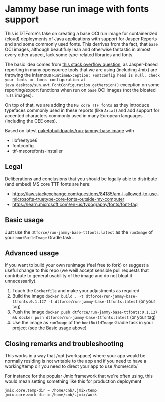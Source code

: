 # Jammy base run image with fonts support

This is DTForce's take on creating a base OCI run image for containerized (cloud) deployments of Java applications with support for Jasper Reports and and some commonly used fonts. This derrives from tha fact, that `base` OCI images, although beautifuly lean and otherwise fantastic in almost every other aspect, lack some type-related libraries and fonts.

The basic idea comes from [this stack overflow question](https://stackoverflow.com/questions/3811908/font-is-not-available-to-the-jvm-with-jasper-reports), as Jasper-based reporting in many opensource tools that we are using (including Jmix) are throwing the infamous `RuntimeException: Fontconfig head is null, check your fonts or fonts configuration at java.desktop/sun.awt.FontConfiguration.getVersion()` exception on some reporting/export functions when run on `base` OCI images (not the bloated `full` images). 

On top of that, we are adding the `MS core TTF fonts` as they introduce typefaces commonly used in these reports (like `Arial`) and add support for accented characters commonly used in many European languages (including the CEE ones).

Based on latest [paketobuildpacks/run-jammy-base image](https://hub.docker.com/r/paketobuildpacks/run-jammy-base) with

- libfreetype6
- fontconfig
- ttf-mscorefonts-installer

## Legal

Deliberations and conclusions that you should be legally able to distribute (and embed) MS core TTF fonts are here:

- https://law.stackexchange.com/questions/84185/am-i-allowed-to-use-microsofts-truetype-core-fonts-outside-my-computer
- https://learn.microsoft.com/en-us/typography/fonts/font-faq

## Basic usage

Just use the `dtforce/run-jammy-base-ttfonts:latest` as the `runImage` of your `bootBuildImage` Gradle task.

## Advanced usage

If you want to build your own runimage (feel free to fork) or suggest a useful change to this repo (we weill accept sensible pull requests that contribute to general usability of the image and do not bloat it unnecessarily).

1. Touch the `Dockerfile` and make your adjustments as required
2. Build the image `docker build . -t dtforce/run-jammy-base-ttfonts:0.1.127 -t dtforce/run-jammy-base-ttfonts:latest` (or your tag)
3. Push the image `docker push dtforce/run-jammy-base-ttfonts:0.1.127 && docker push dtforce/run-jammy-base-ttfonts:latest` (or your tag)
4. Use the image as `runImage` of the `bootBuildImage` Gradle task in your project (see the Basic usage above)

## Closing remarks and troubleshooting

This works in a way that /opt (workspace) where your app would be normally residing is not writable to the app and if you need to 
have a working/temp dir you need to direct your app to use /home/cnb/

For instance for the popular Jmix framework that we're often using, this would mean setting something like this for 
production deployment 

```properties
jmix.core.temp-dir = /home/cnb/.jmix/temp
jmix.core.work-dir = /home/cnb/.jmix/work
```
